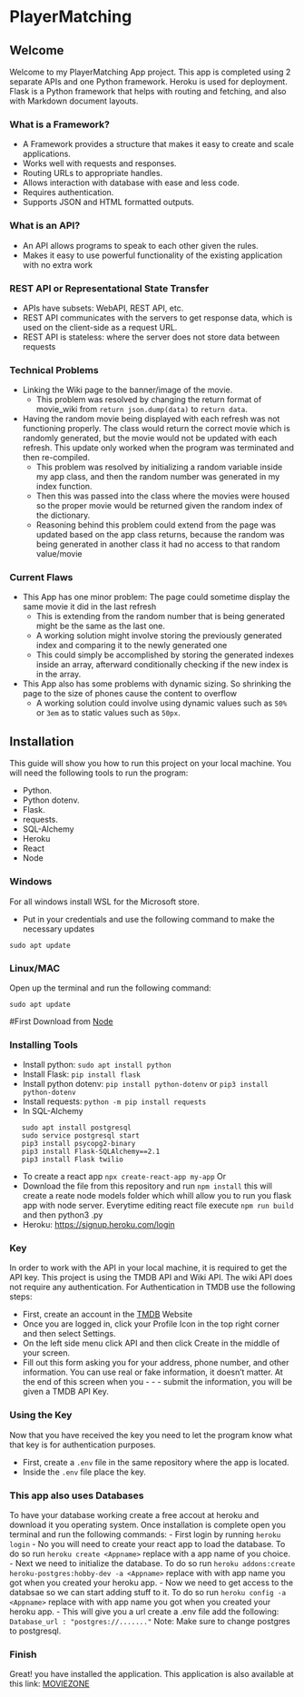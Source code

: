 # PlayerMatching

## Welcome

Welcome to my PlayerMatching App project. This app is completed using 2 separate APIs and one Python framework. Heroku is used for deployment.
Flask is a Python framework that helps with routing and fetching, and also with Markdown document layouts.

### What is a Framework?

- A Framework provides a structure that makes it easy to create and scale applications.
- Works well with requests and responses.
- Routing URLs to appropriate handles.
- Allows interaction with database with ease and less code.
- Requires authentication.
- Supports JSON and HTML formatted outputs.

### What is an API?

- An API allows programs to speak to each other given the rules.
- Makes it easy to use powerful functionality of the existing application with no extra work

### REST API or Representational State Transfer

- APIs have subsets: WebAPI, REST API, etc.
- REST API communicates with the servers to get response data, which is used on the client-side as a request URL.
- REST API is stateless: where the server does not store data between requests

### Technical Problems

- Linking the Wiki page to the banner/image of the movie.
  - This problem was resolved by changing the return format of movie_wiki from `return json.dump(data)` to `return data`.
- Having the random movie being displayed with each refresh was not functioning properly. The class would return the correct movie which is randomly generated, but the movie would not be updated with each refresh. This update only worked when the program was terminated and then re-compiled.
  - This problem was resolved by initializing a random variable inside my app class, and then the random number was generated in my index function.
  - Then this was passed into the class where the movies were housed so the proper movie would be returned given the random index of the dictionary.
  - Reasoning behind this problem could extend from the page was updated based on the app class returns, because the random was being generated in another class it had no access to that random value/movie

### Current Flaws

- This App has one minor problem: The page could sometime display the same movie it did in the last refresh
  - This is extending from the random number that is being generated might be the same as the last one.
  - A working solution might involve storing the previously generated index and comparing it to the newly generated one
  - This could simply be accomplished by storing the generated indexes inside an array, afterward conditionally checking if the new index is in the array.
- This App also has some problems with dynamic sizing. So shrinking the page to the size of phones cause the content to overflow
  - A working solution could involve using dynamic values such as `50%` or `3em` as to static values such as `50px`.

## Installation

This guide will show you how to run this project on your local machine. You will need the following tools to run the program:

- Python.
- Python dotenv.
- Flask.
- requests.
- SQL-Alchemy
- Heroku
- React
- Node

### Windows

For all windows install WSL for the Microsoft store.

- Put in your credentials and use the following command to make the necessary updates

```
sudo apt update
```

### Linux/MAC

Open up the terminal and run the following command:

```
sudo apt update
```

#First Download from [Node](https://nodejs.org/en/download/)

### Installing Tools

- Install python: `sudo apt install python`
- Install Flask: `pip install flask`
- Install python dotenv: `pip install python-dotenv` or `pip3 install python-dotenv`
- Install requests: `python -m pip install requests`
- In SQL-Alchemy

```
   sudo apt install postgresql
   sudo service postgresql start
   pip3 install psycopg2-binary
   pip3 install Flask-SQLAlchemy==2.1
   pip3 install Flask twilio
```

- To create a react app `npx create-react-app my-app`
  Or
- Download the file from this repository and run `npm install` this will create a reate node models folder which whill allow you to run you flask app with node server. Everytime editing react file execute `npm run build` and then python3 <appname>.py
- Heroku: https://signup.heroku.com/login

### Key

In order to work with the API in your local machine, it is required to get the API key. This project is using the TMDB API and Wiki API. The wiki API does not require any authentication.
For Authentication in TMDB use the following steps:

- First, create an account in the [TMDB](https://www.themoviedb.org/?language=en-US) Website
- Once you are logged in, click your Profile Icon in the top right corner and then select Settings.
- On the left side menu click API and then click Create in the middle of your screen.
- Fill out this form asking you for your address, phone number, and other information. You can use real or fake information, it doesn’t matter. At the end of this screen when you - - - submit the information, you will be given a TMDB API Key.

### Using the Key

Now that you have received the key you need to let the program know what that key is for authentication purposes.

- First, create a `.env` file in the same repository where the app is located.
- Inside the `.env` file place the key.

### This app also uses Databases

To have your database working create a free accout at heroku and download it you operating system. Once installation is complete open you terminal and run the following commands: - First login by running `heroku login` - No you will need to create your react app to load the database. To do so run `heroku create <Appname>` replace <Appname> with a app name of you choice. - Next we need to initialize the database. To do so run `heroku addons:create heroku-postgres:hobby-dev -a <Appname>` replace <Appname> with with app name you got when you created your heroku app. - Now we need to get access to the databsae so we can start adding stuff to it. To do so run `heroku config -a <Appname>` replace <Appname> with with app name you got when you created your heroku app. - This will give you a url create a .env file add the following:
` Database_url : "postgres://......." `
Note: Make sure to change postgres to postgresql.

### Finish

Great! you have installed the application.
This application is also available at this link: [MOVIEZONE](https://nameless-beach-30711.herokuapp.com/)
